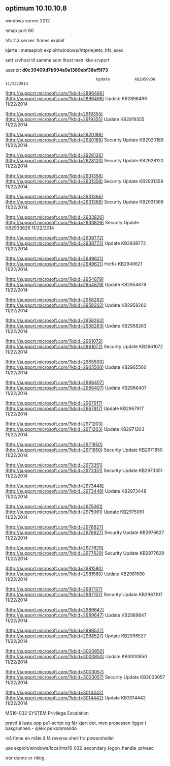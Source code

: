 ## optimum 10.10.10.8

windows server 2012

nmap port 80

hfs 2.3 server. finnes exploit

kjørte i metasploit exploit/windows/http/rejetto\_hfs\_exec

sett srvhost til samme som lhost men ikke srvport

user.txt **d0c39409d7b994a9a1389ebf38ef5f73**

```
                                        Update           KB2959936  11/22/2014
```

[http://support.microsoft.com/?kbid=2896496](http://support.microsoft.com/?kbid=2896496)  Update           KB2896496  11/22/2014

[http://support.microsoft.com/?kbid=2919355](http://support.microsoft.com/?kbid=2919355)  Update           KB2919355  11/22/2014

[http://support.microsoft.com/?kbid=2920189](http://support.microsoft.com/?kbid=2920189)  Security Update  KB2920189  11/22/2014

[http://support.microsoft.com/?kbid=2928120](http://support.microsoft.com/?kbid=2928120)  Security Update  KB2928120  11/22/2014

[http://support.microsoft.com/?kbid=2931358](http://support.microsoft.com/?kbid=2931358)  Security Update  KB2931358  11/22/2014

[http://support.microsoft.com/?kbid=2931366](http://support.microsoft.com/?kbid=2931366)  Security Update  KB2931366  11/22/2014

[http://support.microsoft.com/?kbid=2933826](http://support.microsoft.com/?kbid=2933826)  Security Update  KB2933826  11/22/2014

[http://support.microsoft.com/?kbid=2938772](http://support.microsoft.com/?kbid=2938772)  Update           KB2938772  11/22/2014

[http://support.microsoft.com/?kbid=2949621](http://support.microsoft.com/?kbid=2949621)  Hotfix           KB2949621  11/22/2014

[http://support.microsoft.com/?kbid=2954879](http://support.microsoft.com/?kbid=2954879)  Update           KB2954879  11/22/2014

[http://support.microsoft.com/?kbid=2958262](http://support.microsoft.com/?kbid=2958262)  Update           KB2958262  11/22/2014

[http://support.microsoft.com/?kbid=2958263](http://support.microsoft.com/?kbid=2958263)  Update           KB2958263  11/22/2014

[http://support.microsoft.com/?kbid=2961072](http://support.microsoft.com/?kbid=2961072)  Security Update  KB2961072  11/22/2014

[http://support.microsoft.com/?kbid=2965500](http://support.microsoft.com/?kbid=2965500)  Update           KB2965500  11/22/2014

[http://support.microsoft.com/?kbid=2966407](http://support.microsoft.com/?kbid=2966407)  Update           KB2966407  11/22/2014

[http://support.microsoft.com/?kbid=2967917](http://support.microsoft.com/?kbid=2967917)  Update           KB2967917  11/22/2014

[http://support.microsoft.com/?kbid=2971203](http://support.microsoft.com/?kbid=2971203)  Update           KB2971203  11/22/2014

[http://support.microsoft.com/?kbid=2971850](http://support.microsoft.com/?kbid=2971850)  Security Update  KB2971850  11/22/2014

[http://support.microsoft.com/?kbid=2973351](http://support.microsoft.com/?kbid=2973351)  Security Update  KB2973351  11/22/2014

[http://support.microsoft.com/?kbid=2973448](http://support.microsoft.com/?kbid=2973448)  Update           KB2973448  11/22/2014

[http://support.microsoft.com/?kbid=2975061](http://support.microsoft.com/?kbid=2975061)  Update           KB2975061  11/22/2014

[http://support.microsoft.com/?kbid=2976627](http://support.microsoft.com/?kbid=2976627)  Security Update  KB2976627  11/22/2014

[http://support.microsoft.com/?kbid=2977629](http://support.microsoft.com/?kbid=2977629)  Security Update  KB2977629  11/22/2014

[http://support.microsoft.com/?kbid=2981580](http://support.microsoft.com/?kbid=2981580)  Update           KB2981580  11/22/2014

[http://support.microsoft.com/?kbid=2987107](http://support.microsoft.com/?kbid=2987107)  Security Update  KB2987107  11/22/2014

[http://support.microsoft.com/?kbid=2989647](http://support.microsoft.com/?kbid=2989647)  Update           KB2989647  11/22/2014

[http://support.microsoft.com/?kbid=2998527](http://support.microsoft.com/?kbid=2998527)  Update           KB2998527  11/22/2014

[http://support.microsoft.com/?kbid=3000850](http://support.microsoft.com/?kbid=3000850)  Update           KB3000850  11/22/2014

[http://support.microsoft.com/?kbid=3003057](http://support.microsoft.com/?kbid=3003057)  Security Update  KB3003057  11/22/2014

[http://support.microsoft.com/?kbid=3014442](http://support.microsoft.com/?kbid=3014442)  Update           KB3014442  11/22/2014

MS16-032 SYSTEM Privilege Escalation

prøvd å laste opp ps1-script og får kjørt det, men prosessen ligger i bakgrunnen.- sjekk ps kommando

må finne en måte å få reverse shell fra powershellet

use exploit/windows/local/ms16\_032\_secondary\_logon\_handle\_privesc

tror denne er riktig.

